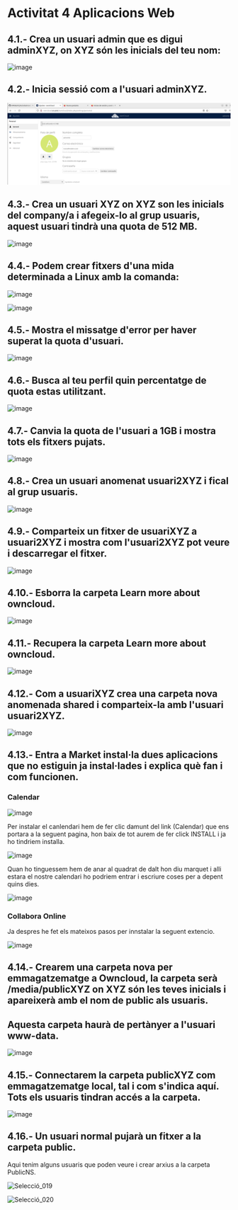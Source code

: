 # Activitat 4 Aplicacions Web

## 4.1.- Crea un usuari admin que es digui adminXYZ, on XYZ són les inicials del teu nom:

![image](https://user-images.githubusercontent.com/114423315/196237155-fad52497-e172-4557-9e93-779ce5b1a751.png)

## 4.2.- Inicia sessió com a l'usuari adminXYZ.

![alt text](Selecció_002.png)

## 4.3.- Crea un usuari XYZ on XYZ son les inicials del company/a i afegeix-lo al grup usuaris, aquest usuari tindrà una quota de 512 MB.

![image](https://user-images.githubusercontent.com/114423315/196238972-113de88b-f933-4215-a25c-2d5431d40d67.png)

## 4.4.- Podem crear fitxers d'una mida determinada a Linux amb la comanda:

![image](https://user-images.githubusercontent.com/114423315/196239479-16b2f1aa-998f-4682-bab9-a012e54244d8.png)

![image](https://user-images.githubusercontent.com/114423315/196239644-a0ac7308-eef6-4897-bd3a-a7b3d656f337.png)

## 4.5.- Mostra el missatge d'error per haver superat la quota d'usuari.

![image](https://user-images.githubusercontent.com/114423315/196240180-f3a87ab1-8a32-4376-98a2-6b57234a7478.png)

## 4.6.- Busca al teu perfil quin percentatge de quota estas utilitzant.

![image](https://user-images.githubusercontent.com/114423315/196240326-962c1dbe-5b9b-4ef0-a784-dee373ec5031.png)

## 4.7.- Canvia la quota de l'usuari a 1GB i mostra tots els fitxers pujats.

![image](https://user-images.githubusercontent.com/114423315/196240478-6fe43677-4686-4db9-8b3d-913a1b2dfba7.png)

## 4.8.- Crea un usuari anomenat usuari2XYZ i fical al grup usuaris.

![image](https://user-images.githubusercontent.com/114423315/196240736-5d7e168e-aff8-4e2d-9125-6d3dde965e2c.png)

## 4.9.- Comparteix un fitxer de usuariXYZ a usuari2XYZ i mostra com l'usuari2XYZ pot veure i descarregar el fitxer.

![image](https://user-images.githubusercontent.com/114423315/196242647-e148e685-1131-4740-975a-f23d836deae7.png)

## 4.10.- Esborra la carpeta Learn more about owncloud.

![image](https://user-images.githubusercontent.com/114423315/196242823-b46d9063-82da-4180-b653-31b4b6b83e15.png)

## 4.11.- Recupera la carpeta Learn more about owncloud.

![image](https://user-images.githubusercontent.com/114423315/196242968-cb54ed9c-26d5-409c-87b1-85ccfa1f0482.png)

## 4.12.- Com a usuariXYZ crea una carpeta nova anomenada shared i comparteix-la amb l'usuari usuari2XYZ.

![image](https://user-images.githubusercontent.com/114423315/196243268-6d3fb9cc-892d-42a2-af61-64bcddc68c47.png)

## 4.13.- Entra a Market instal·la dues aplicacions que no estiguin ja instal·lades i explica què fan i com funcionen.

### Calendar

![image](https://user-images.githubusercontent.com/114423315/196414427-07a64079-9e00-4164-9e71-90bef98b4db5.png)

Per instalar el canlendari hem de fer clic damunt del link (Calendar) que ens portara a la seguent pagina, hon baix de tot aurem de fer click INSTALL i ja ho tindriem installa.

![image](https://user-images.githubusercontent.com/114423315/196415924-2adef991-8ea1-452f-a6b7-215ffa083e9f.png)

Quan ho tinguessem hem de anar al quadrat de dalt hon diu marquet i alli estara el nostre calendari ho podriem entrar i escriure coses per a depent quins dies.

![image](https://user-images.githubusercontent.com/114423315/196415621-10e0e801-743e-433d-bf37-35e2810ccacc.png)

### Collabora Online

Ja despres he fet els mateixos pasos per innstalar la seguent extencio.

![image](https://user-images.githubusercontent.com/114423315/196416288-4b8d7657-82c8-40df-bef4-a5a40a26addc.png)

## 4.14.- Crearem una carpeta nova per emmagatzematge a Owncloud, la carpeta serà /media/publicXYZ on XYZ són les teves inicials i apareixerà amb el nom de public als usuaris.

## Aquesta carpeta haurà de pertànyer a l'usuari www-data.

![image](https://user-images.githubusercontent.com/114423315/197568860-793f411d-111e-4c97-ac99-2daf11248c43.png)
 
## 4.15.- Connectarem la carpeta publicXYZ com emmagatzematge local, tal i com s'indica aquí. Tots els usuaris tindran accés a la carpeta.

![image](https://user-images.githubusercontent.com/114423315/197581868-6314b5b0-6508-46c4-8c73-43897400e70b.png)

## 4.16.- Un usuari normal pujarà un fitxer a la carpeta public.

Aqui tenim alguns usuaris que poden veure i crear arxius a la carpeta PublicNS.

![Selecció_019](https://user-images.githubusercontent.com/114423315/197588593-2db117a5-901e-42e8-af1d-d40fbba31c55.png)

![Selecció_020](https://user-images.githubusercontent.com/114423315/197588705-f38dc496-5d3e-4665-b047-5a6a146fe233.png)


